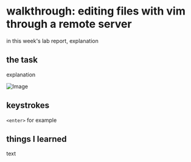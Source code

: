 # walkthrough: editing files with vim through a remote server
in this week's lab report, explanation

## the task
explanation

![Image](/w7/w7-image.png)


## keystrokes
`<enter>` for example

## things I learned
text
